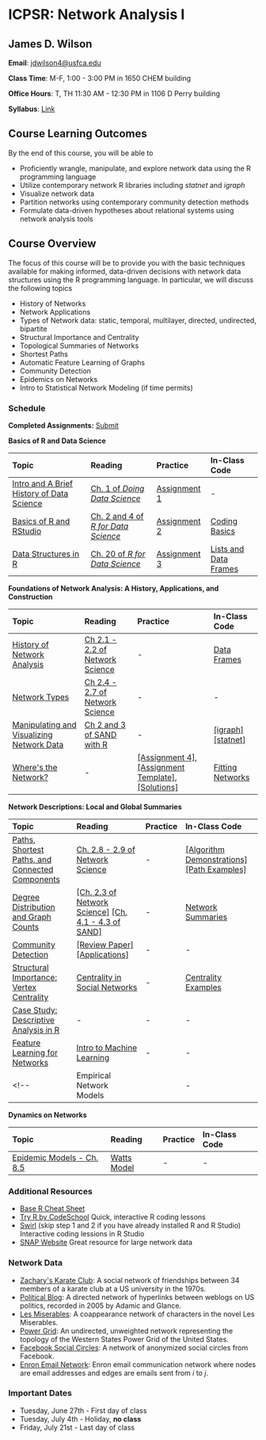 # ICPSR: Network Analysis I

## James D. Wilson

**Email**: jdwilson4@usfca.edu

**Class Time**: M-F, 1:00 - 3:00 PM in 1650 CHEM building

**Office Hours**: T, TH 11:30 AM - 12:30 PM in 1106 D Perry building


**Syllabus**: [Link](https://github.com/jdwilson4/Network-Analysis-I/blob/master/Syllabus_Network_Analtyics.pdf)

## Course Learning Outcomes

By the end of this course, you will be able to

- Proficiently wrangle, manipulate, and explore network data using the R programming language
- Utilize contemporary network R libraries including *statnet* and *igraph*
- Visualize network data
- Partition networks using contemporary community detection methods
- Formulate data-driven hypotheses about relational systems using network analysis tools

## Course Overview


The focus of this course will be to provide you with the basic techniques available for making informed, data-driven decisions with network data structures using the R programming language. In particular, we will discuss the following topics

- History of Networks
- Network Applications
- Types of Network data: static, temporal, multilayer, directed, undirected, bipartite
- Structural Importance and Centrality
- Topological Summaries of Networks
- Shortest Paths
- Automatic Feature Learning of Graphs
- Community Detection
- Epidemics on Networks
- Intro to Statistical Network Modeling (if time permits)


### Schedule

**Completed Assignments:** [Submit](https://www.dropbox.com/request/mShmGgweXQGIhWxa1Xma)

**Basics of R and Data Science** 

| Topic | Reading | Practice | In-Class Code |
|:--- | :---  | :---  |  :--- |
|[Intro and A Brief History of Data Science](https://github.com/jdwilson4/Network-Analysis-I/blob/master/Lecture%20Notes/Introduction.pdf)| [Ch. 1 of *Doing Data Science*](https://www.safaribooksonline.com/library/view/doing-data-science/9781449363871/ch01.html) |[Assignment 1](https://github.com/jdwilson4/Network-Analysis-I/blob/master/Assignments/Assignment1.pdf)| - |
|[Basics of R and RStudio](https://github.com/jdwilson4/Network-Analysis-I/blob/master/Lecture%20Notes/R%20and%20RStudio.pdf)|  [Ch. 2 and 4 of *R for Data Science*](http://r4ds.had.co.nz/index.html)|[Assignment 2](https://github.com/jdwilson4/Network-Analysis-I/blob/master/Assignments/Assignment2.pdf)| [Coding Basics](https://github.com/jdwilson4/Network-Analysis-I/blob/master/Code/Basics_in_R.R)|
|[Data Structures in R](https://github.com/jdwilson4/Network-Analysis-I/blob/master/Lecture%20Notes/Data%20Structures.pdf)| [Ch. 20 of *R for Data Science*](http://r4ds.had.co.nz/vectors.html) |  [Assignment 3](https://github.com/jdwilson4/Network-Analysis-I/blob/master/Assignments/Assignment3.pdf)| [Lists and Data Frames](https://github.com/jdwilson4/Network-Analysis-I/blob/master/Code/Lists_Data_Frames.R) |


**Foundations of Network Analysis: A History, Applications, and Construction**

| Topic | Reading | Practice | In-Class Code |
|:--- | :---  | :---  | :---- |
| [History of Network Analysis](https://github.com/jdwilson4/Network-Analysis-I/blob/master/Lecture%20Notes/History%20of%20Network%20Analysis.pdf) | [Ch 2.1 - 2.2 of Network Science](http://barabasi.com/networksciencebook/) | - | [Data Frames](https://github.com/jdwilson4/Network-Analysis-I/blob/master/Code/Assignment3.R) |
| [Network Types](https://github.com/jdwilson4/Network-Analysis-I/blob/master/Lecture%20Notes/Network_Types.pdf) |[Ch 2.4 - 2.7 of Network Science](http://barabasi.com/networksciencebook/) | - | - |
|[Manipulating and Visualizing Network Data](http://jdwilson-statistics.com/statistical-network-analysis-with-r/) | [Ch 2 and 3 of SAND with R](https://github.com/kolaczyk/sand) | - | [[igraph]](https://github.com/jdwilson4/Network-Analysis-I/blob/master/Code/Network_Visualization.R) [[statnet]](https://github.com/jdwilson4/Network-Analysis-I/blob/master/Case%20Studies/Basics.Rmd)|
| [Where's the Network?](https://github.com/jdwilson4/Network-Analysis-I/blob/master/Lecture%20Notes/Where_is_the_network.pdf) | - | [[Assignment 4]](https://github.com/jdwilson4/Network-Analysis-I/blob/master/Assignments/Assignment4.pdf), [[Assignment Template]](https://github.com/jdwilson4/Network-Analysis-I/blob/master/Assignments/Assignment4.R), [[Solutions]](https://github.com/jdwilson4/Network-Analysis-I/blob/master/Assignments/Assignment4_Solutions.R)| [Fitting Networks](https://github.com/jdwilson4/Network-Analysis-I/blob/master/Code/Where_is_the_network.R) |



**Network Descriptions: Local and Global Summaries**

| Topic | Reading | Practice | In-Class Code |
|:--- | :---  | :---  | :--- |
| [Paths, Shortest Paths, and Connected Components](https://github.com/jdwilson4/Network-Analysis-I/blob/master/Lecture%20Notes/Paths.pdf) | [Ch. 2.8 - 2.9 of Network Science](http://barabasi.com/networksciencebook/) | - | [[Algorithm Demonstrations]](https://github.com/jdwilson4/Network-Analysis-I/blob/master/Lecture%20Notes/Shortest_Path_Demonstrations.pdf) [[Path Examples]](https://github.com/jdwilson4/Network-Analysis-I/blob/master/Case%20Studies/Path_Examples.R) |
| [Degree Distribution and Graph Counts](http://tuvalu.santafe.edu/~aaronc/courses/5352/csci5352_2016_L1.pdf) | [[Ch. 2.3 of Network Science]](http://barabasi.com/networksciencebook/) [[Ch. 4.1 - 4.3 of SAND]](http://jdwilson-statistics.com/statistical-network-analysis-with-r/) | - | [Network Summaries](https://github.com/jdwilson4/Network-Analysis-I/blob/master/Code/Descriptive_Network_Characteristics.R) |
| [Community Detection](https://github.com/jdwilson4/Network-Analysis-I/blob/master/Lecture%20Notes/Community_Detection.pdf) | [[Review Paper]](https://arxiv.org/pdf/0906.0612.pdf) [[Applications]](https://arxiv.org/pdf/1705.02305.pdf)| - | - |
| [Structural Importance: Vertex Centrality](http://tuvalu.santafe.edu/~aaronc/courses/5352/csci5352_2016_L2.pdf) | [Centrality in Social Networks](http://www.analytictech.com/borgatti/papers/centflow.pdf) | - | [Centrality Examples](https://github.com/jdwilson4/Network-Analysis-I/blob/master/Case%20Studies/Centrality.Rmd)|
| [Case Study: Descriptive Analysis in R](https://github.com/jdwilson4/Network-Analysis-I/blob/master/Code/Descriptive_Analysis.R)| - | - | - |
| [Feature Learning for Networks](https://github.com/jdwilson4/Network-Analysis-I/blob/master/Lecture%20Notes/FeatureLearningForNetworks.pdf)| [Intro to Machine Learning](https://github.com/jdwilson4/Network-Analysis-I/blob/master/Lecture%20Notes/Intro_Machine_Learning.pdf)| - | - |
<!-- | Empirical Network Models |  | - | - | -->

<!-- **Mesoscopic Properties of Networks**

| Topic | Reading | Practice |
|:- | :-  | :-  |  -->

**Dynamics on Networks**

| Topic | Reading | Practice | In-Class Code |
|:--- | :---  | :---  | :--- |
| [Epidemic Models - Ch. 8.5](https://static1.squarespace.com/static/5672e813bfe8739f7afa013a/t/595be67c46c3c48b86756cb2/1499195017846/Statistical%2BAnalysis%2Bof%2BNetwork%2BData%2Bwit.pdf) | [Watts Model](https://www.stat.berkeley.edu/~aldous/260-FMIE/Papers/watts.pdf)| - | - |
<!-- **Multilayer and Temporal Networks**

| Topic | Reading | Practice |
|:- | :-  | :-  |  -->

### Additional Resources
- [Base R Cheat Sheet](https://www.rstudio.com/wp-content/uploads/2016/10/r-cheat-sheet-3.pdf)
- [Try R by CodeSchool](http://tryr.codeschool.com/) Quick, interactive R coding lessons
- [Swirl](http://swirlstats.com/students.html) (skip step 1 and 2 if you have already installed R and R Studio) Interactive coding lessions in R Studio
- [SNAP Website](http://snap.stanford.edu/data/index.html) Great resource for large network data

<!-- ### Good Reading Material -->
<!-- ### Case Studies
| Case Study | Data |
|:-| :-  |
|[I: The Basics - Input, Network Representations, and Visualization](https://github.com/jdwilson4/Network-Analysis-I/blob/master/Case%20Studies/Basics.Rmd) | [Zachary's Karate Club](https://raw.githubusercontent.com/jdwilson4/Network-Analysis-I/master/Data/karate.txt), [Political Blogs](https://github.com/jdwilson4/Network-Analysis-I/blob/master/Data/polblogs.txt) |
|[II: Network Motifs I - paths, shortest paths and connected components]() | []() |
|[III: Network Motifs II - graph counts]() | []() |
|[IV: Structural Importance]()| []()|
|[V: Community Detection]() | []() |
|[VI: Epidemics on Networks - SIR, SIS, and Cascades]() | []() |
|[VII: Temporal Networks - Structures over Time]() | []() | -->



### Network Data
- [Zachary's Karate Club](https://github.com/jdwilson4/Network-Analysis-I/blob/master/Data/karate.txt): A social network of friendships between 34 members of a karate club at a US university in the 1970s.
- [Political Blog](https://github.com/jdwilson4/Network-Analysis-I/blob/master/Data/polblogs.txt): A directed network of hyperlinks between weblogs on US politics, recorded in 2005 by Adamic and Glance.
- [Les Miserables](https://github.com/jdwilson4/Network-Analysis-I/blob/master/Data/lesmis.txt): A coappearance network of characters in the novel Les Miserables. 
- [Power Grid](https://github.com/jdwilson4/Network-Analysis-I/blob/master/Data/power.txt): An undirected, unweighted network representing the topology of the Western States Power Grid of the United States.
- [Facebook Social Circles](https://github.com/jdwilson4/Network-Analysis-I/blob/master/Data/facebook_combined.txt): A network of anonymized social circles from Facebook. 
- [Enron Email Network](https://github.com/jdwilson4/Network-Analysis-I/blob/master/Data/email-Enron.txt): Enron email communication network where nodes are email addresses and edges are emails sent from *i* to *j*. 

### Important Dates

- Tuesday, June 27th - First day of class
- Tuesday, July 4th - Holiday, **no class**
- Friday, July 21st - Last day of class
